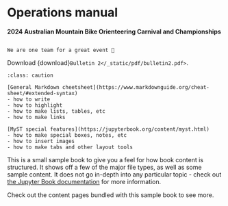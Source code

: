 # Operations manual

**2024 Australian Mountain Bike Orienteering Carnival and Championships**

```{admonition} Let's go!

We are one team for a great event 🚀

```

Download {download}`Bulletin 2</_static/pdf/bulletin2.pdf>`.


```{admonition} Some useful resources for the editor
:class: caution

[General Markdown cheetsheet](https://www.markdownguide.org/cheat-sheet/#extended-syntax)
- how to write
- how to highlight
- how to make lists, tables, etc
- how to make links

[MyST special features](https://jupyterbook.org/content/myst.html)
- how to make special boxes, notes, etc
- how to insert images
- how to make tabs and other layout tools
```

This is a small sample book to give you a feel for how book content is
structured.
It shows off a few of the major file types, as well as some sample content.
It does not go in-depth into any particular topic - check out [the Jupyter Book documentation](https://jupyterbook.org) for more information.

Check out the content pages bundled with this sample book to see more.

```{tableofcontents}
```
